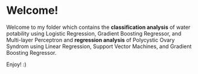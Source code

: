 # Welcome!

Welcome to my folder which contains the **classification analysis** of water potability using 
Logistic Regression, Gradient Boosting Regressor, and Multi-layer Perceptron and **regression analysis** of Polycystic Ovary Syndrom using Linear Regression, Support Vector Machines, and Gradient Boosting Regressor.

Enjoy! :)


